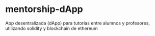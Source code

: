 # mentorship-dApp
App desentralizada (dApp) para tutorias entre alumnos y profesores, utilizando solidity y blockchain de ethereum 
